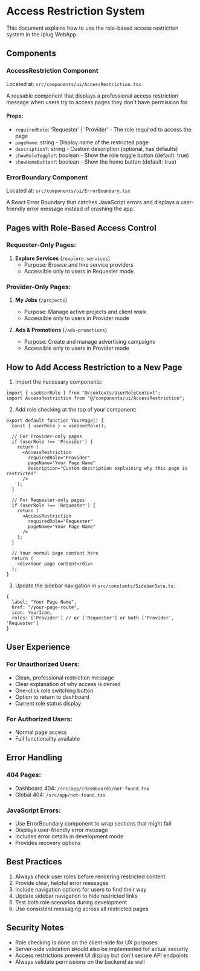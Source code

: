 # Access Restriction System

This document explains how to use the role-based access restriction system in the Iplug WebApp.

## Components

### AccessRestriction Component
Located at: `src/components/ui/AccessRestriction.tsx`

A reusable component that displays a professional access restriction message when users try to access pages they don't have permission for.

#### Props:
- `requiredRole`: 'Requester' | 'Provider' - The role required to access the page
- `pageName`: string - Display name of the restricted page
- `description?`: string - Custom description (optional, has defaults)
- `showRoleToggle?`: boolean - Show the role toggle button (default: true)
- `showHomeButton?`: boolean - Show the home button (default: true)

### ErrorBoundary Component
Located at: `src/components/ui/ErrorBoundary.tsx`

A React Error Boundary that catches JavaScript errors and displays a user-friendly error message instead of crashing the app.

## Pages with Role-Based Access Control

### Requester-Only Pages:
1. **Explore Services** (`/explore-services`)
   - Purpose: Browse and hire service providers
   - Accessible only to users in Requester mode

### Provider-Only Pages:
1. **My Jobs** (`/projects`)
   - Purpose: Manage active projects and client work
   - Accessible only to users in Provider mode

2. **Ads & Promotions** (`/ads-promotions`)
   - Purpose: Create and manage advertising campaigns
   - Accessible only to users in Provider mode

## How to Add Access Restriction to a New Page

1. Import the necessary components:
```tsx
import { useUserRole } from "@/contexts/UserRoleContext";
import AccessRestriction from "@/components/ui/AccessRestriction";
```

2. Add role checking at the top of your component:
```tsx
export default function YourPage() {
  const { userRole } = useUserRole();
  
  // For Provider-only pages
  if (userRole !== 'Provider') {
    return (
      <AccessRestriction
        requiredRole="Provider"
        pageName="Your Page Name"
        description="Custom description explaining why this page is restricted"
      />
    );
  }
  
  // For Requester-only pages
  if (userRole !== 'Requester') {
    return (
      <AccessRestriction
        requiredRole="Requester"
        pageName="Your Page Name"
      />
    );
  }
  
  // Your normal page content here
  return (
    <div>Your page content</div>
  );
}
```

3. Update the sidebar navigation in `src/constants/SidebarData.ts`:
```tsx
{
  label: "Your Page Name",
  href: "/your-page-route",
  icon: YourIcon,
  roles: ['Provider'] // or ['Requester'] or both ['Provider', 'Requester']
}
```

## User Experience

### For Unauthorized Users:
- Clean, professional restriction message
- Clear explanation of why access is denied
- One-click role switching button
- Option to return to dashboard
- Current role status display

### For Authorized Users:
- Normal page access
- Full functionality available

## Error Handling

### 404 Pages:
- Dashboard 404: `/src/app/(dashboard)/not-found.tsx`
- Global 404: `/src/app/not-found.tsx`

### JavaScript Errors:
- Use ErrorBoundary component to wrap sections that might fail
- Displays user-friendly error message
- Includes error details in development mode
- Provides recovery options

## Best Practices

1. Always check user roles before rendering restricted content
2. Provide clear, helpful error messages
3. Include navigation options for users to find their way
4. Update sidebar navigation to hide restricted links
5. Test both role scenarios during development
6. Use consistent messaging across all restricted pages

## Security Notes

- Role checking is done on the client-side for UX purposes
- Server-side validation should also be implemented for actual security
- Access restrictions prevent UI display but don't secure API endpoints
- Always validate permissions on the backend as well
